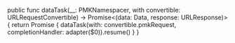 

public func dataTask(__: PMKNamespacer, with convertible: URLRequestConvertible) -> Promise<(data: Data, response: URLResponse)> {
	return Promise { dataTask(with: convertible.pmkRequest, completionHandler: adapter($0)).resume() }
}
